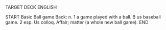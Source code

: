 TARGET DECK
ENGLISH

START
Basic
Ball game
Back: n. 1 a game played with a ball. B us baseball game. 2 esp. Us colloq. Affair; matter (a whole new ball game).
END
